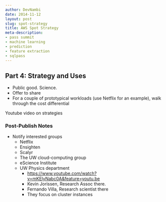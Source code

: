 ```yaml
---
author: DevNambi
date: 2014-11-12
layout: post
slug: spot-strategy
title: AWS Spot Strategy
meta-description: 
- pass summit
- machine learning
- prediction
- feature extraction
- sqlpass
---
```




## Part 4: Strategy and Uses

* Public good. Science. 
* Offer to share
* For a couple of prototypical workloads (use Netflix for an example), walk through the cost differential

Youtube video on strategies




### Post-Publish Notes

* Notify interested groups
	* Netflix
	* Ensighten
	* Scalyr
	* The UW cloud-computing group
	* eScience Institute
	* UW Physics department
		* https://www.youtube.com/watch?v=mKElyNabc0A&feature=youtu.be
		* Kevin Jorissen, Research Assoc there.
		* Fernando Villa, Research scientist there
		* They focus on cluster instances